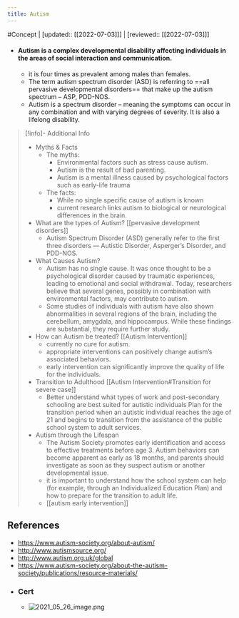 ```yaml
---
title: Autism
---
```


#Concept | [updated:: [[2022-07-03]]] | [reviewed:: [[2022-07-03]]]

- #### Autism is a complex developmental disability affecting individuals in the areas of social interaction and communication.
	- it is four times as prevalent among males than females.
	- The term autism spectrum disorder (ASD) is referring to ==all pervasive developmental disorders== that make up the autism spectrum – ASP, PDD-NOS.
	- Autism is a spectrum disorder – meaning the symptoms can occur in any combination and with varying degrees of severity. It is also a lifelong disability.

> [!info]- Additional Info
> - Myths & Facts
> 	- The myths:
> 		- Environmental factors such as stress cause autism.
> 		- Autism is the result of bad parenting.
> 		- Autism is a mental illness caused by psychological factors such as early-life trauma
> 	- The facts:
> 		- While no single specific cause of autism is known
> 		- current research links autism to biological or neurological differences in the brain.
> - What are the types of Autism? [[pervasive development disorders]]
> 	- Autism Spectrum Disorder (ASD) generally refer to the first three disorders — Autistic Disorder, Asperger’s Disorder, and PDD-NOS.
> - What Causes Autism?
> 	- Autism has no single cause. It was once thought to be a psychological disorder caused by traumatic experiences, leading to emotional and social withdrawal. Today, researchers believe that several genes, possibly in combination with environmental factors, may contribute to autism.
> 	- Some studies of individuals with autism have also shown abnormalities in several regions of the brain, including the cerebellum, amygdala, and hippocampus. While these findings are substantial, they require further study.
> - How can Autism be treated? [[Autism Intervention]]
> 	- currently no cure for autism.
> 	- appropriate interventions can positively change autism’s associated behaviors.
> 	- early intervention can significantly improve the quality of life for the individuals.
> - Transition to Adulthood [[Autism Intervention#Transition for severe case]]
> 	- Better understand what types of work and post-secondary schooling are best suited for autistic individuals
> 	  Plan for the transition period when an autistic individual reaches the age of 21 and begins to transition from the assistance of the public school system to adult services.
> - Autism through the Lifespan
> 	- The Autism Society promotes early identification and access to effective treatments before age 3. Autism behaviors can become apparent as early as 18 months, and parents should investigate as soon as they suspect autism or another developmental issue.
> 	- it is important to understand how the school system can help (for example, through an Individualized Education Plan) and how to prepare for the transition to adult life.
> 	- [[autism early intervention]]

## References
- https://www.autism-society.org/about-autism/
- http://www.autismsource.org/
- http://www.autism.org.uk/global
- https://www.autism-society.org/about-the-autism-society/publications/resource-materials/
- ### Cert
	- ![2021_05_26_image.png](https://cdn.logseq.com/%2Fd9f9c065-4caa-44ee-92df-8c329a280b90015d4115-c58f-40bd-ae03-51eaa9da2f952021_05_26_image.png?Expires=4775615507&Signature=Hz3a-BPra49hcShAci-QRT7XAjxb~ARlvJvnU3mt1n9gFaUl5Ep5WeHfDVLCH4h9ZI4--E~l7NRIvHtHaQ-su4reg-QoYm~b~lk36wh0GnydxrPt14xr~88D6Im5~f1sInR8mPoYGKycBeEGOLXJsPaDRzEqfuEb374qeceeJbS~UgWtjr5DkENiEig2xKeH51Ol~rPeSF8-Q7vjolCOFN0-6Pf8lP6fPjN2eMwahWhXUPsJVUpkdhqIRNv7yE9m~Z46JQqo4xL6LHuujM84esiAoX-KC0TlO-HkSklXAfOvzGjUY0HbD7Jt--uNmu-wFKN85CW3biEgUAxHrcYpMw__&Key-Pair-Id=APKAJE5CCD6X7MP6PTEA)
